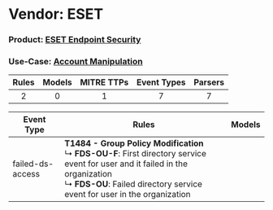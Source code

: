 Vendor: ESET
============
### Product: [ESET Endpoint Security](../ds_eset_eset_endpoint_security.md)
### Use-Case: [Account Manipulation](../../../../UseCases/uc_account_manipulation.md)

| Rules | Models | MITRE TTPs | Event Types | Parsers |
|:-----:|:------:|:----------:|:-----------:|:-------:|
|   2   |   0    |     1      |      7      |    7    |

| Event Type       | Rules                                                                                                                                                                                                                     | Models |
| ---------------- | ------------------------------------------------------------------------------------------------------------------------------------------------------------------------------------------------------------------------- | ------ |
| failed-ds-access | <b>T1484 - Group Policy Modification</b><br> ↳ <b>FDS-OU-F</b>: First directory service event for user and it failed in the organization<br> ↳ <b>FDS-OU</b>: Failed directory service event for user in the organization |        |